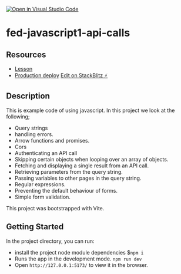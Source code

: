 [![Open in Visual Studio Code](https://classroom.github.com/assets/open-in-vscode-c66648af7eb3fe8bc4f294546bfd86ef473780cde1dea487d3c4ff354943c9ae.svg)](https://classroom.github.com/online_ide?assignment_repo_id=10032851&assignment_repo_type=AssignmentRepo)
# fed-javascript1-api-calls

## Resources

- [Lesson](https://fed-vocational-astro-course.vercel.app/en/javascript-1/module-3/module-3)
- [Production deploy](https://vitejsvitey6pft5-wpnc--5173.local-credentialless.webcontainer.io)
  [Edit on StackBlitz ⚡️](https://stackblitz.com/edit/vitejs-vite-y6pft5)

## Description

This is example code of using javascript. In this project we look at the following;

- Query strings
- handling errors.
- Arrow functions and promises.
- Cors
- Authenticating an API call
- Skipping certain objects when looping over an array of objects.
- Fetching and displaying a single result from an API call.
- Retrieving parameters from the query string.
- Passing variables to other pages in the query string.
- Regular expressions.
- Preventing the default behaviour of forms.
- Simple form validation.

This project was bootstrapped with Vite.

## Getting Started

In the project directory, you can run:

- install the project node module dependencies $`npm i`
- Runs the app in the development mode. `npm run dev`
- Open `http://127.0.0.1:5173/` to view it in the browser.
